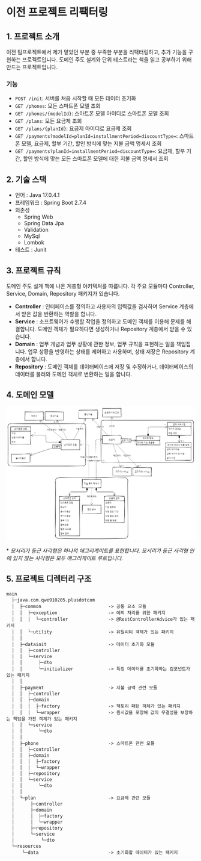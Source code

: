 # 이전 프로젝트 리팩터링
## 1. 프로젝트 소개
이전 팀프로젝트에서 제가 맡았던 부분 중 부족한 부분을 리팩터링하고, 추가 기능을 구현하는 프로젝트입니다.
도메인 주도 설계와 단위 테스트라는 책을 읽고 공부하기 위해 만드는 프로젝트입니다.
### 기능
* ```POST /init```: 서버를 처음 시작할 때 모든 데이터 초기화
* ```GET /phones```: 모든 스마트폰 모델 조회
* ```GET /phones/{modelId}```: 스마트폰 모델 아이디로 스마트폰 모델 조회
* ```GET /plans```: 모든 요금제 조회
* ```GET /plans/{planId}```: 요금제 아이디로 요금제 조회
* ```GET /payments?modelId=planId=installmentPeriod=discountType=```: 스마트폰 모델, 요금제, 할부 기간, 할인 방식에 맞는 지불 금액 명세서 조회
* ```GET /payments?planId=installmentPeriod=discountType=```: 요금제, 할부 기간, 할인 방식에 맞는 모든 스마트폰 모델에 대한 지불 금액 명세서 조회

## 2. 기술 스택
* 언어 : Java 17.0.4.1
* 프레임워크 : Spring Boot 2.7.4
* 의존성
    * Spring Web
    * Spring Data Jpa
    * Validation
    * MySql
    * Lombok
* 테스트 : Junit

## 3. 프로젝트 규칙
도메인 주도 설계 책에 나온 계층형 아키텍처를 따릅니다.
각 주요 모듈마다 Controller, Service, Domain, Repository 패키지가 있습니다.
* **Controller** : 인터페이스를 정의하고 사용자의 입력값을 검사하며 Service 계층에서 받은 값을 반환하는 역할을 합니다.
* **Service** : 소프트웨어가 수행할 작업을 정의하고 도메인 객체를 이용해 문제를 해결합니다. 도메인 객체가 필요하다면 생성하거나 Repository 계층에서 받을 수 있습니다.
* **Domain** : 업무 개념과 업무 상황에 관한 정보, 업무 규칙을 표현하는 일을 책임집니다. 업무 상황을 반영하는 상태를 제어하고 사용하며, 상태 저장은 Repository 계층에서 합니다.
* **Repository** : 도메인 객체를 데이터베이스에 저장 및 수정하거나, 데이터베이스의 데이터를 불러와 도메인 객체로 변환하는 일을 합니다.

## 4. 도메인 모델
![도메인 모델](images/domain-model.png)

\* _모서리가 둥근 사각형은 하나의 애그리게이트를 표현합니다. 모서리가 둥근 사각형 안에 있지 않는 사각형은 모두 애그리게이트 루트입니다._

## 5. 프로젝트 디렉터리 구조
```
main
  ├─java.com.qwe910205.plusdotcom
  │  ├─common                         -> 공통 요소 모듈
  │  │  ├─exception                   -> 예외 처리를 위한 패키지
  │  │  │  └─controller               -> @RestControllerAdvice가 있는 패키지
  │  │  └─utility                     -> 유틸리티 객체가 있는 패키지
  │  │
  │  ├─datainit                       -> 데이터 초기화 모듈
  │  │  ├─controller
  │  │  └─service
  │  │      ├─dto 
  │  │      └─initializer             -> 특정 데이터를 초기화하는 컴포넌트가 있는 패키지
  │  │
  │  ├─payment                        -> 지불 금액 관련 모듈
  │  │  ├─controller
  │  │  ├─domain  
  │  │  │  ├─factory                  -> 팩토리 패턴 객체가 있는 패키지
  │  │  │  └─wrapper                  -> 원시값을 포장해 값의 무결성을 보장하는 책임을 가진 객체가 있는 패키지
  │  │  └─service
  │  │      └─dto
  │  │
  │  ├─phone                          -> 스마트폰 관련 모듈
  │  │  ├─controller
  │  │  ├─domain
  │  │  │  ├─factory
  │  │  │  └─wrapper
  │  │  ├─repository
  │  │  └─service
  │  │      └─dto
  │  │
  │  └─plan                           -> 요금제 관련 모듈
  │      ├─controller
  │      ├─domain
  │      │  ├─factory
  │      │  └─wrapper
  │      ├─repository
  │      └─service
  │          └─dto
  └─resources
      └─data                          -> 초기화할 데이터가 있는 패키지
```